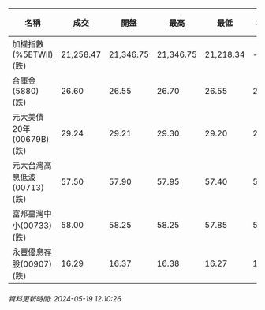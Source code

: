 | 名稱 | 成交 | 開盤 | 最高 | 最低 | 均價 | 成交金額(億) | 昨收 | 漲跌幅 | 漲跌 | 總量 | 昨量 | 振幅 |
| -------- | -------- | -------- | -------- |-------- | -------- | -------- |-------- |-------- |-------- | -------- | -------- |-------- |
|加權指數(%5ETWII) (跌)|21,258.47|21,346.75|21,346.75|21,218.34|-|4,164.94|21,304.26|0.21%|45.79|9,334,286|0|0.60%|
|合庫金(5880) (跌)|26.60|26.55|26.70|26.55|26.64|1.79|26.70|0.37%|0.10|6,730|13,135|0.56%|
|元大美債20年(00679B) (跌)|29.24|29.21|29.30|29.20|29.26|13.95|29.30|0.20%|0.06|47,667|88,676|0.34%|
|元大台灣高息低波(00713) (跌)|57.50|57.90|57.95|57.40|57.59|3.49|57.85|0.61%|0.35|6,064|4,955|0.95%|
|富邦臺灣中小(00733) (跌)|58.00|58.25|58.25|57.85|58.03|1.15|58.20|0.34%|0.20|1,985|3,123|0.69%|
|永豐優息存股(00907) (跌)|16.29|16.37|16.38|16.27|16.33|0.301|16.37|0.49%|0.08|1,843|4,960|0.67%|
###### 資料更新時間: 2024-05-19 12:10:26